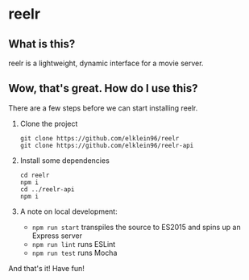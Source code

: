 # reelr

## What is this?

reelr is a lightweight, dynamic interface for a movie server. 

## Wow, that's great. How do I use this?

There are a few steps before we can start installing reelr.

1. Clone the project

    ```
    git clone https://github.com/elklein96/reelr
    git clone https://github.com/elklein96/reelr-api
    ```

2. Install some dependencies

    ```
    cd reelr
    npm i
    cd ../reelr-api
    npm i
    ```

3. A note on local development:

    - `npm run start` transpiles the source to ES2015 and spins up an Express server
    - `npm run lint` runs ESLint
    - `npm run test` runs Mocha

And that's it! Have fun!
